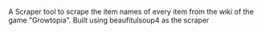 A Scraper tool to scrape the item names of every item from the wiki of the game "Growtopia". Built using beaufitulsoup4 as the scraper
